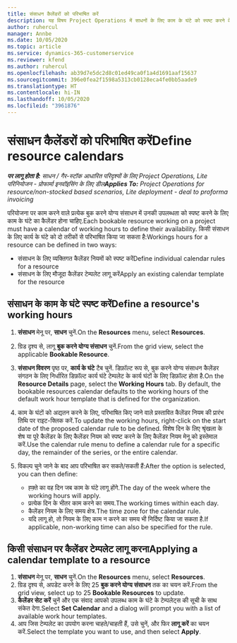 ```yaml
---
title: संसाधन कैलेंडरों को परिभाषित करें
description: यह विषय Project Operations में साधनों के लिए काम के घंटे को स्पष्ट करने के तरीके के बारे में जानकारी देता है.
author: ruhercul
manager: Annbe
ms.date: 10/05/2020
ms.topic: article
ms.service: dynamics-365-customerservice
ms.reviewer: kfend
ms.author: ruhercul
ms.openlocfilehash: ab39d7e5dc2d8c01ed49ca0f1a4d1691aaf15637
ms.sourcegitcommit: 396e0fea2f1598a5313cb0128eca4fe0bb5aade9
ms.translationtype: HT
ms.contentlocale: hi-IN
ms.lasthandoff: 10/05/2020
ms.locfileid: "3961876"
---
```

# <a name="define-resource-calendars"></a><span data-ttu-id="40c30-103">संसाधन कैलेंडरों को परिभाषित करें</span><span class="sxs-lookup"><span data-stu-id="40c30-103">Define resource calendars</span></span>

<span data-ttu-id="40c30-104">_**पर लागू होता है:** साधन / गैर-स्टॉक आधारित परिदृश्यों के लिए Project Operations, Lite परिनियोजन - प्रोफार्मा इनवॉइसिंग के लिए डील_</span><span class="sxs-lookup"><span data-stu-id="40c30-104">_**Applies To:** Project Operations for resource/non-stocked based scenarios, Lite deployment - deal to proforma invoicing_</span></span>

<span data-ttu-id="40c30-105">परियोजना पर काम करने वाले प्रत्येक बुक करने योग्य संसाधन में उनकी उपलब्धता को स्पष्ट करने के लिए काम के घंटे का कैलेंडर होना चाहिए.</span><span class="sxs-lookup"><span data-stu-id="40c30-105">Each bookable resource working on a project must have a calendar of working hours to define their availability.</span></span> <span data-ttu-id="40c30-106">किसी संसाधन के लिए कार्य के घंटे को दो तरीकों से परिभाषित किया जा सकता है:</span><span class="sxs-lookup"><span data-stu-id="40c30-106">Workings hours for a resource can be defined in two ways:</span></span> 

   - <span data-ttu-id="40c30-107">संसाधन के लिए व्यक्तिगत कैलेंडर नियमों को स्पष्ट करें</span><span class="sxs-lookup"><span data-stu-id="40c30-107">Define individual calendar rules for a resource</span></span>
   - <span data-ttu-id="40c30-108">संसाधन के लिए मौजूदा कैलेंडर टेम्पलेट लागू करें</span><span class="sxs-lookup"><span data-stu-id="40c30-108">Apply an existing calendar template for the resource</span></span>

## <a name="define-a-resources-working-hours"></a><span data-ttu-id="40c30-109">संसाधन के काम के घंटे स्पष्ट करें</span><span class="sxs-lookup"><span data-stu-id="40c30-109">Define a resource's working hours</span></span>

1. <span data-ttu-id="40c30-110">**संसाधन** मेनू पर, **साधन** चुनें.</span><span class="sxs-lookup"><span data-stu-id="40c30-110">On the **Resources** menu, select **Resources**.</span></span>
2. <span data-ttu-id="40c30-111">ग्रिड दृश्य से, लागू **बुक करने योग्य संसाधन** चुनें.</span><span class="sxs-lookup"><span data-stu-id="40c30-111">From the grid view, select the applicable **Bookable Resource**.</span></span>
3. <span data-ttu-id="40c30-112">**संसाधन विवरण** पृष्ठ पर, **कार्य के घंटे** टैब चुनें. डिफ़ॉल्ट रूप से, बुक करने योग्य संसाधन कैलेंडर संगठन के लिए निर्धारित डिफ़ॉल्ट कार्य घंटे टेम्पलेट के कार्य घंटों के लिए डिफ़ॉल्ट होता है.</span><span class="sxs-lookup"><span data-stu-id="40c30-112">On the **Resource Details** page, select the **Working Hours** tab. By default, the bookable resources calendar defaults to the working hours of the default work hour template that is defined for the organization.</span></span>
4. <span data-ttu-id="40c30-113">काम के घंटों को अद्यतन करने के लिए, परिभाषित किए जाने वाले प्रस्तावित कैलेंडर नियम की प्रारंभ तिथि पर राइट-क्लिक करें.</span><span class="sxs-lookup"><span data-stu-id="40c30-113">To update the working hours, right-click on the start date of the proposed calendar rule to be defined.</span></span> <span data-ttu-id="40c30-114">विशेष दिन के लिए श्रृंखला के शेष या पूरे कैलेंडर के लिए कैलेंडर नियम को स्पष्ट करने के लिए कैलेंडर नियम मेनू को इस्तेमाल करें.</span><span class="sxs-lookup"><span data-stu-id="40c30-114">Use the calendar rule menu to define a calendar rule for a specific day, the remainder of the series, or the entire calendar.</span></span>
5. <span data-ttu-id="40c30-115">विकल्प चुने जाने के बाद आप परिभाषित कर सकते/सकती हैं:</span><span class="sxs-lookup"><span data-stu-id="40c30-115">After the option is selected, you can then define:</span></span>

    - <span data-ttu-id="40c30-116">ह्फ़्ते का वह दिन जब काम के घंटे लागू होंगे.</span><span class="sxs-lookup"><span data-stu-id="40c30-116">The day of the week where the working hours will apply.</span></span>
    - <span data-ttu-id="40c30-117">प्रत्येक दिन के भीतर काम करने का समय.</span><span class="sxs-lookup"><span data-stu-id="40c30-117">The working times within each day.</span></span>
    - <span data-ttu-id="40c30-118">कैलेंडर नियम के लिए समय क्षेत्र.</span><span class="sxs-lookup"><span data-stu-id="40c30-118">The time zone for the calendar rule.</span></span>
    - <span data-ttu-id="40c30-119">यदि लागू हो, तो नियम के लिए काम न करने का समय भी निर्दिष्ट किया जा सकता है.</span><span class="sxs-lookup"><span data-stu-id="40c30-119">If applicable, non-working time can also be specified for the rule.</span></span>

## <a name="applying-a-calendar-template-to-a-resource"></a><span data-ttu-id="40c30-120">किसी संसाधन पर कैलेंडर टेम्पलेट लागू करना</span><span class="sxs-lookup"><span data-stu-id="40c30-120">Applying a calendar template to a resource</span></span>

1. <span data-ttu-id="40c30-121">**संसाधन** मेनू पर, **साधन** चुनें.</span><span class="sxs-lookup"><span data-stu-id="40c30-121">On the **Resources** menu, select **Resources**.</span></span>
2. <span data-ttu-id="40c30-122">ग्रिड दृश्य से, अपडेट करने के लिए 25 **बुक करने योग्य संसाधन** तक का चयन करें.</span><span class="sxs-lookup"><span data-stu-id="40c30-122">From the grid view, select up to 25 **Bookable Resources** to update.</span></span>
3. <span data-ttu-id="40c30-123">**कैलेंडर सेट करें** चुनें और एक संवाद आपको उपलब्ध काम के घंटे के टेम्पलेट्स की सूची के साथ संकेत देगा.</span><span class="sxs-lookup"><span data-stu-id="40c30-123">Select **Set Calendar** and a dialog will prompt you with a list of available work hour templates.</span></span>
4. <span data-ttu-id="40c30-124">आप जिस टेम्पलेट का उपयोग करना चाहते/चाहती हैं, उसे चुनें, और फिर **लागू करें** का चयन करें.</span><span class="sxs-lookup"><span data-stu-id="40c30-124">Select the template you want to use, and then select **Apply**.</span></span>
